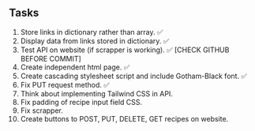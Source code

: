 ## Tasks

1. Store links in dictionary rather than array. ✅
2. Display data from links stored in dictionary. ✅
3. Test API on website (if scrapper is working). ✅ [CHECK GITHUB BEFORE COMMIT] 
4. Create independent html page. ✅
5. Create cascading stylesheet script and include Gotham-Black font. ✅
6. Fix PUT request method. ✅
7. Think about implementing Tailwind CSS in API.
8. Fix padding of recipe input field CSS.
9. Fix scrapper.
10. Create buttons to POST, PUT, DELETE, GET recipes on website.